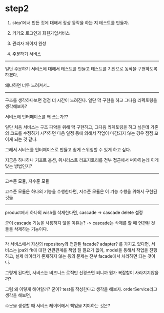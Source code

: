 # step2

1. step1에서 만든 것에 대해서 정상 동작을 하는 지 테스트를 만들자.

2. 카카오 로그인과 회원가입서비스

3. 관리자 페이지 완성

4. 주문하기 서비스

---

일단 주문하기 서비스에 대해서 테스트를 만들고 테스트를 기반으로 동작을 구현하도록 하겠다.

왜냐하면 너무 느려져서...

---

구조를 생각하다보면 점점 더 시간이 느려진다.
일단 막 구현을 하고 그다음 리펙토링을 생각해보자?

서비스에 인터페이스를 왜 쓰는가??

일단 처음 서비스는 구조 파악을 위해 막 구현하고, 그다음 리펙토링을 하고 싶은데 기존의 코드를 수정하기 시작하면
다음 일정 등에 의해서 작업이 마감되지 않는 경우 점점 꼬이게 되는 것 같다.

그래서 서비스를 인터페이스로 만들고 쉽게 스위칭할 수 있게 하고 싶다.

지금은 하나하나 기프트 옵션, 위시리스트 리포지토리를 전부 접근해서 써야하는데 이게 맞는 방법인지?

---

고수준 모듈, 저수준 모듈

고수준 모듈은 하나의 기능을 수행한다면, 저수준 모듈은 이 기능 수행을 위해서 구현된 것들

---

product에서 하나의 wish를 삭제한다면, cascade -> cascade delete 설정

굳이 cascade 기능을 사용하지 않을 이유는? -> cascade는 삭제를 할 때 연관된 것들을 삭제하는 기능이다.

---

각 서비스에서 자신의 repository와 연관된 facade? adapter? 를 가지고 있다면,
서비스는 jpa와 fk에 대한 연관관계를 책임 질 필요가 없이, model을 통해서 작업을 진행하고, 실제 데이터가 존재하지 않는 등의
문제는 전부 facade에서 처리하면 되는 것이다.

그렇게 된다면, 서비스는 비즈니스 로직만 신경쓰면 되니까 뭔가 복잡함이 사라지지않을까?

그럼 왜 이렇게 해야할까? 굳이? test를 작성한다고 생각을 해보자. orderService라고 생각을 해보면,

주문을 생성할 때 서비스 레이어에서 책임을 져야하는 것은? 
